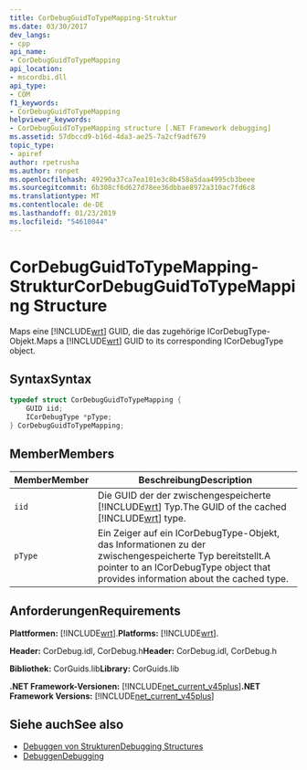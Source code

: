 ```yaml
---
title: CorDebugGuidToTypeMapping-Struktur
ms.date: 03/30/2017
dev_langs:
- cpp
api_name:
- CorDebugGuidToTypeMapping
api_location:
- mscordbi.dll
api_type:
- COM
f1_keywords:
- CorDebugGuidToTypeMapping
helpviewer_keywords:
- CorDebugGuidToTypeMapping structure [.NET Framework debugging]
ms.assetid: 57dbccd9-b16d-4da3-ae25-7a2cf9adf679
topic_type:
- apiref
author: rpetrusha
ms.author: ronpet
ms.openlocfilehash: 49290a37ca7ea101e3c8b458a5daa4995cb3beee
ms.sourcegitcommit: 6b308cf6d627d78ee36dbbae8972a310ac7fd6c8
ms.translationtype: MT
ms.contentlocale: de-DE
ms.lasthandoff: 01/23/2019
ms.locfileid: "54610044"
---
```

# <a name="cordebugguidtotypemapping-structure"></a><span data-ttu-id="7af6d-102">CorDebugGuidToTypeMapping-Struktur</span><span class="sxs-lookup"><span data-stu-id="7af6d-102">CorDebugGuidToTypeMapping Structure</span></span>
<span data-ttu-id="7af6d-103">Maps eine [!INCLUDE[wrt](../../../../includes/wrt-md.md)] GUID, die das zugehörige ICorDebugType-Objekt.</span><span class="sxs-lookup"><span data-stu-id="7af6d-103">Maps a [!INCLUDE[wrt](../../../../includes/wrt-md.md)] GUID to its corresponding ICorDebugType object.</span></span>  
  
## <a name="syntax"></a><span data-ttu-id="7af6d-104">Syntax</span><span class="sxs-lookup"><span data-stu-id="7af6d-104">Syntax</span></span>  
  
```cpp
typedef struct CorDebugGuidToTypeMapping {  
    GUID iid;  
    ICorDebugType *pType;  
} CorDebugGuidToTypeMapping;  
```  
  
## <a name="members"></a><span data-ttu-id="7af6d-105">Member</span><span class="sxs-lookup"><span data-stu-id="7af6d-105">Members</span></span>  
  
|<span data-ttu-id="7af6d-106">Member</span><span class="sxs-lookup"><span data-stu-id="7af6d-106">Member</span></span>|<span data-ttu-id="7af6d-107">Beschreibung</span><span class="sxs-lookup"><span data-stu-id="7af6d-107">Description</span></span>|  
|------------|-----------------|  
|`iid`|<span data-ttu-id="7af6d-108">Die GUID der der zwischengespeicherte [!INCLUDE[wrt](../../../../includes/wrt-md.md)] Typ.</span><span class="sxs-lookup"><span data-stu-id="7af6d-108">The GUID of the cached [!INCLUDE[wrt](../../../../includes/wrt-md.md)] type.</span></span>|  
|`pType`|<span data-ttu-id="7af6d-109">Ein Zeiger auf ein ICorDebugType-Objekt, das Informationen zu der zwischengespeicherte Typ bereitstellt.</span><span class="sxs-lookup"><span data-stu-id="7af6d-109">A pointer to an ICorDebugType object that provides information about the cached type.</span></span>|  
  
## <a name="requirements"></a><span data-ttu-id="7af6d-110">Anforderungen</span><span class="sxs-lookup"><span data-stu-id="7af6d-110">Requirements</span></span>  
 <span data-ttu-id="7af6d-111">**Plattformen:** [!INCLUDE[wrt](../../../../includes/wrt-md.md)].</span><span class="sxs-lookup"><span data-stu-id="7af6d-111">**Platforms:** [!INCLUDE[wrt](../../../../includes/wrt-md.md)].</span></span>  
  
 <span data-ttu-id="7af6d-112">**Header:** CorDebug.idl, CorDebug.h</span><span class="sxs-lookup"><span data-stu-id="7af6d-112">**Header:** CorDebug.idl, CorDebug.h</span></span>  
  
 <span data-ttu-id="7af6d-113">**Bibliothek:** CorGuids.lib</span><span class="sxs-lookup"><span data-stu-id="7af6d-113">**Library:** CorGuids.lib</span></span>  
  
 <span data-ttu-id="7af6d-114">**.NET Framework-Versionen:** [!INCLUDE[net_current_v45plus](../../../../includes/net-current-v45plus-md.md)]</span><span class="sxs-lookup"><span data-stu-id="7af6d-114">**.NET Framework Versions:** [!INCLUDE[net_current_v45plus](../../../../includes/net-current-v45plus-md.md)]</span></span>  
  
## <a name="see-also"></a><span data-ttu-id="7af6d-115">Siehe auch</span><span class="sxs-lookup"><span data-stu-id="7af6d-115">See also</span></span>
- [<span data-ttu-id="7af6d-116">Debuggen von Strukturen</span><span class="sxs-lookup"><span data-stu-id="7af6d-116">Debugging Structures</span></span>](../../../../docs/framework/unmanaged-api/debugging/debugging-structures.md)
- [<span data-ttu-id="7af6d-117">Debuggen</span><span class="sxs-lookup"><span data-stu-id="7af6d-117">Debugging</span></span>](../../../../docs/framework/unmanaged-api/debugging/index.md)
